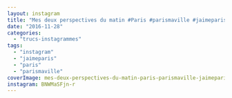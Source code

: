 ```yaml
---
layout: instagram
title: "Mes deux perspectives du matin #Paris #parismaville #jaimeparis"
date: "2016-11-28"
categories: 
  - "trucs-instagrammes"
tags: 
  - "instagram"
  - "jaimeparis"
  - "paris"
  - "parismaville"
coverImage: mes-deux-perspectives-du-matin-paris-parismaville-jaimeparis.jpg
instagram: BNWMaSFjn-r
---
```


